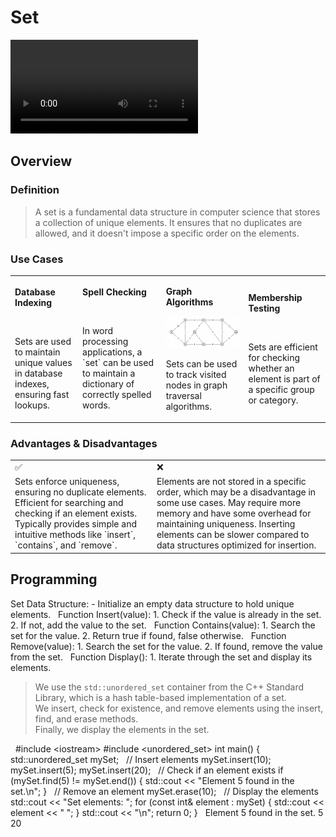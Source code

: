 # Set

<video src="https://youtu.be/SvvvGT3qD1Y?feature=shared" preview-src="set_image.png"></video>



## Overview



### Definition

> A set is a fundamental data structure in computer science that stores a collection of unique elements. It ensures that no duplicates are allowed, and it doesn't impose a specific order on the elements.



### Use Cases

<table>
<tr>
<td>
<p><b>Database Indexing</b></p>
<img src="https://cdn-media-1.freecodecamp.org/images/0eg06hWYJWhXPt1QNuaDlETYrmnSKAo6Nf44" alt="">
<p>Sets are used to maintain unique values in database indexes, ensuring fast lookups.</p>
</td>
<td>
<p><b>Spell Checking</b></p>
<img src="https://helpcenter.onlyoffice.com/OfficeWeb/apps/documenteditor/main/resources/help/en/images/spellchecking.png" alt="">
<p>In word processing applications, a `set` can be used to maintain a dictionary of correctly spelled words.</p>
</td>
<td>
<p><b>Graph Algorithms</b></p>
<img src="https://raw.githubusercontent.com/kdn251/interviews/master/images/dijkstra.gif" alt="">
<p>Sets can be used to track visited nodes in graph traversal algorithms.</p>
</td>
<td>
<p><b>Membership Testing</b></p>
<img src="https://www.researchgate.net/profile/Vassilios-Vassilakis/publication/318440316/figure/fig3/AS:608741581934592@1522146711030/Illustrating-the-false-positives-during-a-membership-test.png" alt="">
<p>Sets are efficient for checking whether an element is part of a specific group or category.</p>
</td>
</tr>
</table>



### Advantages & Disadvantages

<table>
<tr>
<td>✅</td><td>❌</td>
</tr>
<tr>
<td>
<deflist collapsible="true">
<def title="Uniqueness" collapsible="true" default-state="collapsed">
Sets enforce uniqueness, ensuring no duplicate elements.
</def>
<def title="Fast Lookup" collapsible="true" default-state="collapsed">
Efficient for searching and checking if an element exists.
</def>
<def title="Simple Interface" collapsible="true" default-state="collapsed">
Typically provides simple and intuitive methods like `insert`, `contains`, and `remove`.
</def>
</deflist>
</td>
<td>
<deflist collapsible="true">
<def title="No Ordering" collapsible="true" default-state="collapsed">
Elements are not stored in a specific order, which may be a disadvantage in some use cases.
</def>
<def title="Overhead" collapsible="true" default-state="collapsed">
May require more memory and have some overhead for maintaining uniqueness.
</def>
<def title="Slower Insertions" collapsible="true" default-state="collapsed">
Inserting elements can be slower compared to data structures optimized for insertion.
</def>
</deflist>
</td>
</tr>
</table>



## Programming

<tabs>
<tab title="Pseudo-implementation">
<code-block lang="plain text">
Set Data Structure:
- Initialize an empty data structure to hold unique elements.
&nbsp;
Function Insert(value):
1. Check if the value is already in the set. 
2. If not, add the value to the set.
&nbsp;
Function Contains(value):
1. Search the set for the value.
2. Return true if found, false otherwise.
&nbsp;
Function Remove(value):
1. Search the set for the value.
2. If found, remove the value from the set.
&nbsp;
Function Display():
1. Iterate through the set and display its elements.
</code-block>
</tab>
<tab title="Code-implementation">
<blockquote>
We use the <code>std::unordered_set</code> container from the C++ Standard Library, which is a hash 
table-based implementation of a set.<br/>
We insert, check for existence, and remove elements using the insert, find, and erase methods.<br/>
Finally, we display the elements in the set.</blockquote>
&nbsp;
<code-block lang="c++">
#include &lt;iostream>
#include &lt;unordered_set>
int main() {
    std::unordered_set<int> mySet;
&nbsp;
    // Insert elements
    mySet.insert(10);
    mySet.insert(5);
    mySet.insert(20);
&nbsp;
    // Check if an element exists
    if (mySet.find(5) != mySet.end()) {
        std::cout << "Element 5 found in the set.\n";
    }
&nbsp;
    // Remove an element
    mySet.erase(10);
&nbsp;
    // Display the elements
    std::cout << "Set elements: ";
    for (const int& element : mySet) {
        std::cout << element << " ";
    }
    std::cout << "\n";
    return 0;
}
</code-block>
&nbsp;
<code-block>
Element 5 found in the set.
5 20
</code-block>
</tab>
</tabs>




[//]: # (### Average-Time Complexity)

[//]: # ()
[//]: # (`````````` {div} full-width)

[//]: # ()
[//]: # (`````````  {card})

[//]: # (The time complexity of fundamental operations in a set data structure depends on the specific implementation. There are typically two common implementations: one based on hash tables and another based on balanced binary search trees. I'll provide an overview of the time complexity for these common operations in each type of implementation...)

[//]: # ()
[//]: # (`````` {list-table})

[//]: # ()
[//]: # (* - )

[//]: # (  - Insertion<br>`insert`)

[//]: # (  - Deletion<br>`erase`)

[//]: # (  - Search<br>`find` || `contains`)

[//]: # (* - Hash Table-Based Set<br>`std::unordered_set`)

[//]: # (  - $O&#40;1&#41;$)

[//]: # (  - $O&#40;1&#41;$)

[//]: # (  - $O&#40;1&#41;$)

[//]: # (* - Balanced BST-Based Set<br>`std::set`)

[//]: # (  - $O&#40;log\ n&#41;$)

[//]: # (  - $O&#40;log\ n&#41;$)

[//]: # (  - $O&#40;log\ n&#41;$)

[//]: # ()
[//]: # (``````)

[//]: # (`````````)

[//]: # (``````````)